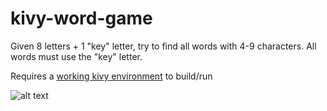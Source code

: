 # kivy-word-game
Given 8 letters + 1 "key" letter, try to find all words with 4-9 characters.  All words must use the "key" letter.

Requires a [working kivy environment](https://kivy.org/docs/installation/installation.html) to build/run

![alt text](http://rawawesome.com/word-game.gif "screenshot")
